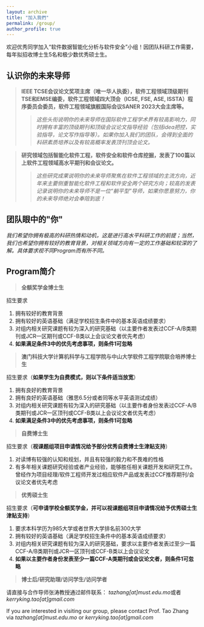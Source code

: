 ```yaml
---
layout: archive
title: "加入我們"
permalink: /group/
author_profile: true
---
```

欢迎优秀同学加入“软件数据智能化分析与软件安全”小组！因团队科研工作需要，每年拟招收博士生5名和极少数优秀硕士生。

认识你的未来导师
------
>**IEEE TCSE会议论文奖项主席（唯一华人执委），软件工程领域顶级期刊TSE和EMSE编委，软件工程领域四大顶会（ICSE, FSE, ASE, ISSTA）程序委员会委员，软件工程领域旗舰国际会议SANER 2023大会主席等。** 
>
>>*这些头衔说明你的未来导师在国际软件工程学术界有较高影响力，同时拥有丰富的顶级期刊和顶级会议论文指导经验（包括idea把控，实验指导，论文写作指导等）。如果你加入我们的团队，会得到全面的科研素质培养以及有较高概率发表顶刊顶会论文。*

>**研究领域包括智能化软件工程，软件安全和软件仓库挖掘，发表了100篇以上软件工程领域高水平期刊和会议论文。**
>
>>*这些研究成果说明你的未来导师聚焦在软件工程领域的主流方向，近年来主要侧重智能化软件工程和软件安全两个研究方向；较高的发表记录说明你的未来导师不是一位“躺平型”导师，如果你愿意努力，你的未来导师绝对会奉陪到底！*

团队眼中的"你"
------
*我们希望你拥有极高的科研热情和动机，这是进行高水平科研工作的前提；当然，我们也希望你拥有较好的教育背景，对相关领域方向有一定的工作基础和较深的了解。具体要求视不同Program而有所不同。*

Program简介
------

>**全额奖学金博士生**

招生要求
1. 拥有较好的教育背景
2. 拥有较好的英语基础（满足学校招生条件中的基本英语成绩要求）
3. 对组内相关研究课题有较为深入的研究基础（以主要作者发表过CCF-A/B类期刊或JCR一区期刊或CCF-B类以上会议论文者优先考虑）
4. **如果满足条件3中的优先考虑事项，则条件1可忽略**

>**澳门科技大学计算机科学与工程学院与中山大学软件工程学院联合培养博士生**

招生要求（**如果学生为自费模式，则以下条件适当放宽**）
1. 拥有良好的教育背景
2. 拥有良好的英语基础（雅思6.5分或者同等水平英语测试成绩）
3. 对组内相关研究课题有较为深入的研究基础（以主要作者身份发表过CCF-A/B类期刊或JCR一区顶刊或CCF-B类以上会议论文者优先考虑）
4. **如果满足条件3中的优先考虑事项，则条件1可忽略**

>**自费博士生**

招生要求（**视课题组项目申请情况给予部分优秀自费博士生津贴支持**）
1. 对读博有较强的认知和规划，并且有较强的毅力和不畏难的性格
2. 有多年相关课题研究经验或者产业经验，能够胜任相关课题开发和研究工作。曾经作为项目经理/软件工程师开发过相应软件产品或发表过CCF推荐期刊/会议论文者优先考虑

>**优秀硕士生**

招生要求（**可申请学校全额奖学金，并可以视课题组项目申请情况给予优秀硕士生津贴支持**）
1. 要求本科学历为985大学或者世界大学排名前300大学
2. 拥有较好的英语基础（满足学校招生条件中的基本英语成绩要求）
3. 对组内相关研究课题有较为深入的研究基础，要求以主要作者发表过至少一篇CCF-A/B类期刊或JCR一区顶刊或CCF-B类以上会议论文
4. **如果以主要作者身份发表至少一篇CCF-A类期刊或会议论文者，则条件1可忽略**

>**博士后/研究助理/访问学生/访问学者**

请直接与合作导师张涛教授通过邮件联系： *tazhang[at]must.edu.mo*或者*kerryking.tao[at]gmail.com*

If you are interested in visiting our group, please contact Prof. Tao Zhang via *tazhang[at]must.edu.mo* or *kerryking.tao[at]gmail.com*






